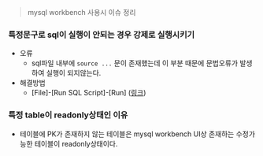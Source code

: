 > mysql workbench 사용시 이슈 정리


### 특정문구로 sql이 실행이 안되는 경우 강제로 실행시키기
- 오류
	- sql파일 내부에 `source ...` 문이 존재했는데 이 부분 때문에 문법오류가 발생하여 실행이 되지않는다.
- 해결방법
	-	[File]-[Run SQL Script]-[Run] ([링크](https://stackoverflow.com/questions/45227599/mysql-syntax-error-source-source-is-not-valid-input-at-this-position))


### 특정 table이 readonly상태인 이유
- 테이블에 PK가 존재하지 않는 테이블은 mysql workbench UI상 존재하는 수정가능한 테이블이 readonly상태이다.

